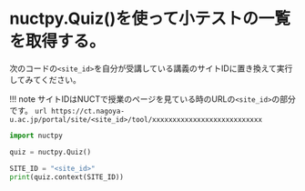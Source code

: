 # nuctpy.Quiz()を使って小テストの一覧を取得する。

次のコードの`<site_id>`を自分が受講している講義のサイトIDに置き換えて実行してみてください。

!!! note
    サイトIDはNUCTで授業のページを見ている時のURLの`<site_id>`の部分です。
    ```url
    https://ct.nagoya-u.ac.jp/portal/site/<site_id>/tool/xxxxxxxxxxxxxxxxxxxxxxxxxxx
    ```

```python
import nuctpy

quiz = nuctpy.Quiz()

SITE_ID = "<site_id>"
print(quiz.context(SITE_ID))

```
